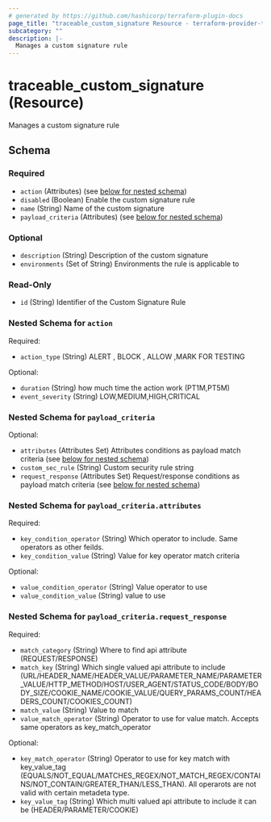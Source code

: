 ```yaml
---
# generated by https://github.com/hashicorp/terraform-plugin-docs
page_title: "traceable_custom_signature Resource - terraform-provider-traceable"
subcategory: ""
description: |-
  Manages a custom signature rule
---
```


# traceable_custom_signature (Resource)

Manages a custom signature rule



<!-- schema generated by tfplugindocs -->
## Schema

### Required

- `action` (Attributes) (see [below for nested schema](#nestedatt--action))
- `disabled` (Boolean) Enable the custom signature rule
- `name` (String) Name of the custom signature
- `payload_criteria` (Attributes) (see [below for nested schema](#nestedatt--payload_criteria))

### Optional

- `description` (String) Description of the custom signature
- `environments` (Set of String) Environments the rule is applicable to

### Read-Only

- `id` (String) Identifier of the Custom Signature Rule

<a id="nestedatt--action"></a>
### Nested Schema for `action`

Required:

- `action_type` (String) ALERT , BLOCK , ALLOW ,MARK FOR TESTING

Optional:

- `duration` (String) how much time the action work (PT1M,PT5M)
- `event_severity` (String) LOW,MEDIUM,HIGH,CRITICAL


<a id="nestedatt--payload_criteria"></a>
### Nested Schema for `payload_criteria`

Optional:

- `attributes` (Attributes Set) Attributes conditions as payload match criteria (see [below for nested schema](#nestedatt--payload_criteria--attributes))
- `custom_sec_rule` (String) Custom security rule string
- `request_response` (Attributes Set) Request/response conditions as payload match criteria (see [below for nested schema](#nestedatt--payload_criteria--request_response))

<a id="nestedatt--payload_criteria--attributes"></a>
### Nested Schema for `payload_criteria.attributes`

Required:

- `key_condition_operator` (String) Which operator to include. Same operators as other feilds.
- `key_condition_value` (String) Value for key operator match criteria

Optional:

- `value_condition_operator` (String) Value operator to use
- `value_condition_value` (String) value to use


<a id="nestedatt--payload_criteria--request_response"></a>
### Nested Schema for `payload_criteria.request_response`

Required:

- `match_category` (String) Where to find api attribute (REQUEST/RESPONSE)
- `match_key` (String) Which single valued api attribute to include (URL/HEADER_NAME/HEADER_VALUE/PARAMETER_NAME/PARAMETER_VALUE/HTTP_METHOD/HOST/USER_AGENT/STATUS_CODE/BODY/BODY_SIZE/COOKIE_NAME/COOKIE_VALUE/QUERY_PARAMS_COUNT/HEADERS_COUNT/COOKIES_COUNT)
- `match_value` (String) Value to match
- `value_match_operator` (String) Operator to use for value match. Accepts same operators as key_match_operator

Optional:

- `key_match_operator` (String) Operator to use for key match with key_value_tag (EQUALS/NOT_EQUAL/MATCHES_REGEX/NOT_MATCH_REGEX/CONTAINS/NOT_CONTAIN/GREATER_THAN/LESS_THAN). All operarots are not valid with certain metadeta type.
- `key_value_tag` (String) Which multi valued api attribute to include it can be (HEADER/PARAMETER/COOKIE)
